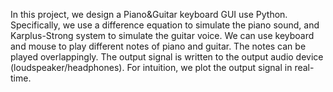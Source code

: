 In this project, we design a Piano&Guitar keyboard GUI use Python. Specifically, we use a difference equation to simulate the piano sound, and Karplus-Strong system to simulate the guitar voice. We can use keyboard and mouse to play different notes of piano and guitar. The notes can be played overlappingly. The output signal is written to the output audio device (loudspeaker/headphones). For intuition, we plot the output signal in real-time.
